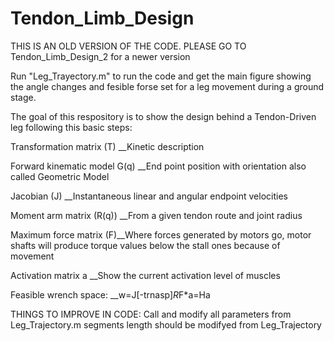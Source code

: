 # Tendon_Limb_Design

THIS IS AN OLD VERSION OF THE CODE. PLEASE GO TO Tendon_Limb_Design_2 for a newer version

Run "Leg_Trayectory.m" to run the code and get the main figure showing the angle changes and fesible forse set  for a leg movement during a ground stage.

The goal of this respository is to show the design behind a Tendon-Driven leg following this basic steps: 

Transformation matrix (T) __Kinetic description

Forward kinematic model G(q) __End point position with orientation also called Geometric  Model

Jacobian (J) __Instantaneous linear and angular endpoint velocities

Moment arm matrix (R(q)) __From a given tendon route and joint radius

Maximum force matrix (F)__Where forces generated by motors go, motor shafts will produce torque values below the stall ones because of movement

Activation matrix a __Show the current activation level of muscles

Feasible wrench space: __w=J[-trnasp]*R*F*a=Ha



THINGS TO IMPROVE IN CODE:
Call and modify all parameters from Leg_Trajectory.m
	segments length should be modifyed from Leg_Trajectory
	

